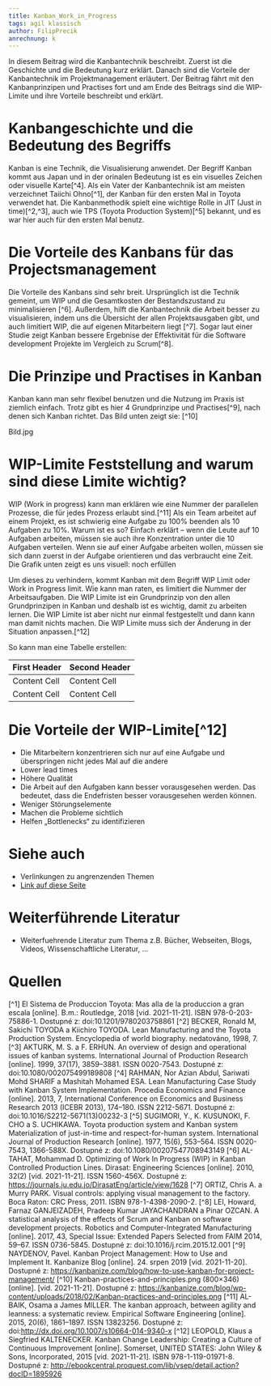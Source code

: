 ```yaml
---
title: Kanban_Work_in_Progress
tags: agil klassisch
author: FilipPrecik
anrechnung: k
---
```


In diesem Beitrag wird die Kanbantechnik beschreibt. Zuerst ist die Geschichte und die Bedeutung kurz erklärt. Danach sind die Vorteile der Kanbantechnik im Projektmanagement erläutert. Der Beitrag fährt mit den Kanbanprinzipen und Practises fort und am Ende des Beitrags sind die WIP-Limite und ihre Vorteile beschreibt und erklärt.

# Kanbangeschichte und die Bedeutung des Begriffs

Kanban is eine Technik, die Visualisierung anwendet. Der Begriff Kanban kommt aus Japan und in der orinalen Bedeutung ist es ein visuelles Zeichen oder visuelle Karte[^4]. Als ein Vater der Kanbantechnik ist am meisten verzeichnet Taiichi Ohno[^1], der Kanban für den ersten Mal in Toyota verwendet hat. Die Kanbanmethodik spielt eine wichtige Rolle in JIT (Just in time)[^2,^3], auch wie TPS (Toyota Production System)[^5] bekannt, und es war hier auch für den ersten Mal benutz.

# Die Vorteile des Kanbans für das Projectsmanagement

Die Vorteile des Kanbans sind sehr breit. Ursprünglich ist die Technik gemeint, um WIP und die Gesamtkosten der Bestandszustand zu minimalisieren [^6]. Außerdem, hilft die Kanbantechnik die Arbeit besser zu visualisieren, indem uns die Übersicht der allen Projektsausgaben gibt, und auch limitiert WIP, die auf eigenen Mitarbeitern liegt [^7]. Sogar laut einer Studie zeigt Kanban bessere Ergebnise der Effektivität für die Software development Projekte im Vergleich zu Scrum[^8].

# Die Prinzipe und Practises in Kanban

Kanban kann man sehr flexibel benutzen und die Nutzung im Praxis ist ziemlich einfach. Trotz gibt es hier 4 Grundprinzipe und Practises[^9], nach denen sich Kanban richtet. Das Bild unten zeigt sie: [^10]

Bild.jpg

# WIP-Limite Feststellung and warum sind diese Limite wichtig?

WIP (Work in progress) kann man erklären wie eine Nummer der parallelen Prozesse, die für jedes Prozess erlaubt sind.[^11] Als ein Team arbeitet auf einem Projekt, es ist schwierig eine Aufgabe zu 100% beenden als 10 Aufgaben zu 10%. Warum ist es so? Einfach erklärt – wenn die Leute auf 10 Aufgaben arbeiten, müssen sie auch ihre Konzentration unter die 10 Aufgaben verteilen. Wenn sie auf einer Aufgabe arbeiten wollen, müssen sie sich dann zuerst in der Aufgabe orientieren und das verbraucht eine Zeit. Die Grafik unten zeigt es uns visuell: noch erfüllen

Um dieses zu verhindern, kommt Kanban mit dem Begriff WIP Limit oder Work in Progress limit. Wie kann man raten, es limitiert die Nummer der Arbeitsaufgaben. Die WIP Limite ist ein Grundprinzip von den allen Grundprinzipen in Kanban und deshalb ist es wichtig, damit zu arbeiten lernen. Die WIP Limite ist aber nicht nur einmal festgestellt und dann kann man damit nichts machen. Die WIP Limite muss sich der Änderung in der Situation anpassen.[^12]

So kann man eine Tabelle erstellen:

| First Header  | Second Header |
| ------------- | ------------- |
| Content Cell  | Content Cell  |
| Content Cell  | Content Cell  |

# Die Vorteile der WIP-Limite[^12]

* Die Mitarbeitern konzentrieren sich nur auf eine Aufgabe und überspringen nicht jedes Mal auf die andere
* Lower lead times
* Höhere Qualität
* Die Arbeit auf den Aufgaben kann besser vorausgesehen werden. Das bedeutet, dass die Endefristen besser vorausgesehen werden können.
* Weniger Störungselemente
* Machen die Probleme sichtlich
* Helfen „Bottlenecks“ zu identifizieren 

# Siehe auch

* Verlinkungen zu angrenzenden Themen
* [Link auf diese Seite](Kanban_Work_in_Progress.md)

# Weiterführende Literatur

* Weiterfuehrende Literatur zum Thema z.B. Bücher, Webseiten, Blogs, Videos, Wissenschaftliche Literatur, ...

# Quellen

[^1] 	El Sistema de Produccion Toyota: Mas alla de la produccion a gran escala [online]. B.m.: Routledge, 2018 [vid. 2021-11-21]. ISBN 978-0-203-75886-1. Dostupné z: doi:10.1201/9780203758861
[^2] 	BECKER, Ronald M, Sakichi TOYODA a Kiichiro TOYODA. Lean Manufacturing and the Toyota Production System. Encyclopedia of world biography. nedatováno, 1998, 7. 
[^3] 	AKTURK, M. S. a F. ERHUN. An overview of design and operational issues of kanban systems. International Journal of Production Research [online]. 1999, 37(17), 3859–3881. ISSN 0020-7543. Dostupné z: doi:10.1080/002075499189808
[^4] 	RAHMAN, Nor Azian Abdul, Sariwati Mohd SHARIF a Mashitah Mohamed ESA. Lean Manufacturing Case Study with Kanban System Implementation. Procedia Economics and Finance [online]. 2013, 7, International Conference on Economics and Business Research 2013 (ICEBR 2013), 174–180. ISSN 2212-5671. Dostupné z: doi:10.1016/S2212-5671(13)00232-3
[^5] 	SUGIMORI, Y., K. KUSUNOKI, F. CHO a S. UCHIKAWA. Toyota production system and Kanban system Materialization of just-in-time and respect-for-human system. International Journal of Production Research [online]. 1977, 15(6), 553–564. ISSN 0020-7543, 1366-588X. Dostupné z: doi:10.1080/00207547708943149
[^6] 	AL-TAHAT, Mohammad D. Optimizing of Work In Progress (WIP) in Kanban Controlled Production Lines. Dirasat: Engineering Sciences [online]. 2010, 32(2) [vid. 2021-11-21]. ISSN 1560-456X. Dostupné z: https://journals.ju.edu.jo/DirasatEng/article/view/1628
[^7] 	ORTIZ, Chris A. a Murry PARK. Visual controls: applying visual management to the factory. Boca Raton: CRC Press, 2011. ISBN 978-1-4398-2090-2. 
[^8] 	LEI, Howard, Farnaz GANJEIZADEH, Pradeep Kumar JAYACHANDRAN a Pinar OZCAN. A statistical analysis of the effects of Scrum and Kanban on software development projects. Robotics and Computer-Integrated Manufacturing [online]. 2017, 43, Special Issue: Extended Papers Selected from FAIM 2014, 59–67. ISSN 0736-5845. Dostupné z: doi:10.1016/j.rcim.2015.12.001
[^9] 	NAYDENOV, Pavel. Kanban Project Management: How to Use and Implement It. Kanbanize Blog [online]. 24. srpen 2019 [vid. 2021-11-20]. Dostupné z: https://kanbanize.com/blog/how-to-use-kanban-for-project-management/
[^10] 	Kanban-practices-and-principles.png (800×346) [online]. [vid. 2021-11-21]. Dostupné z: https://kanbanize.com/blog/wp-content/uploads/2018/02/Kanban-practices-and-principles.png
[^11] 	AL-BAIK, Osama a James MILLER. The kanban approach, between agility and leanness: a systematic review. Empirical Software Engineering [online]. 2015, 20(6), 1861–1897. ISSN 13823256. Dostupné z: doi:http://dx.doi.org/10.1007/s10664-014-9340-x
[^12] 	LEOPOLD, Klaus a Siegfried KALTENECKER. Kanban Change Leadership: Creating a Culture of Continuous Improvement [online]. Somerset, UNITED STATES: John Wiley & Sons, Incorporated, 2015 [vid. 2021-11-21]. ISBN 978-1-119-01971-8. Dostupné z: http://ebookcentral.proquest.com/lib/vsep/detail.action?docID=1895926
